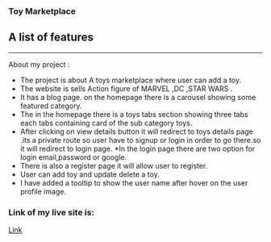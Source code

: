### Toy Marketplace

## A list of features
***
About my project :
* The project is about A toys marketplace where user can add a toy.
* The website is sells Action figure of MARVEL ,DC ,STAR WARS .
* It has a blog page. on the homepage there is a carousel showing some featured category.
* The in the homepage there is a toys tabs section showing three tabs each tabs containing card of the sub category toys.
* After clicking on view details button it will redirect to toys details page .its a private route so user have to signup or login in order to go there.so it will redirect to login page.
*In the login page there are two option for login email,password or google.
* There is also a register page it will allow user to register.
* User can add toy and update delete a toy. 
* I have added a tooltip to show the user name after hover on the user profile image.

### Link of my live site is:

[Link](https://toys-marketplace-17dd1.web.app/)